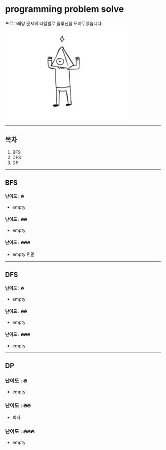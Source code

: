 # programming problem solve
프로그래밍 문제의 타입별로 솔루션을 모아두었습니다. 

<img src="images/pyramid.webp" width=400px>

---

## 목차
1. BFS
2. DFS
3. DP


---
## BFS

#### 난이도 : 🔥
* empty

#### 난이도 : 🔥🔥
* empty

#### 난이도 : 🔥🔥🔥
* empty
민준

---
## DFS

#### 난이도 : 🔥
* empty

#### 난이도 : 🔥🔥
* empty

#### 난이도 : 🔥🔥🔥
* empty

---
## DP

### 난이도 : 🔥
* empty

### 난이도 : 🔥🔥
* 퇴사

### 난이도 : 🔥🔥🔥
* empty


